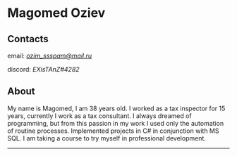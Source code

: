 # Magomed Oziev

## Contacts
email: *ozim_ssspam@mail.ru*

discord: *EXisTAnZ#4282*

## About
My name is Magomed, I am 38 years old. I worked as a tax inspector for 15 years, currently I work as a tax consultant. I always dreamed of programming, but from this passion in my work I used only the automation of routine processes. Implemented projects in C# in conjunction with MS SQL. I am taking a course to try myself in professional development.

----------------

